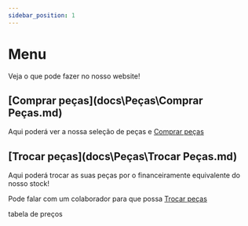 ```yaml
---
sidebar_position: 1
---
```


# Menu

Veja o que pode fazer no nosso website!

## [Comprar peças](docs\Peças\Comprar Peças.md)
Aqui poderá ver a nossa seleção de peças e 
[Comprar peças](docs\Peças\comprar-peças.md)

## [Trocar peças](docs\Peças\Trocar Peças.md)
Aqui poderá trocar as suas peças por o financeiramente equivalente do nosso stock!

Pode falar com um colaborador para que possa [Trocar peças](docs\Peças\trocar-peças.md)

tabela de preços